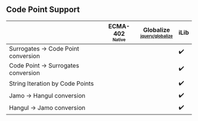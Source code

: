 ## Code Point Support


| | ECMA-402<br><sub><sup>Native</sup></sub> | Globalize<br><sub><sup>[jquery/globalize][]</sup></sub> | iLib |
| --- | --- | --- | --- |
| Surrogates -> Code Point conversion | | | :heavy_check_mark: |
| Code Point -> Surrogates conversion | | | :heavy_check_mark: |
| String Iteration by Code Points | | | :heavy_check_mark: |
| Jamo -> Hangul conversion | | | :heavy_check_mark: |
| Hangul -> Jamo conversion | | | :heavy_check_mark: |

[jquery/globalize]: https://github.com/jquery/globalize/
